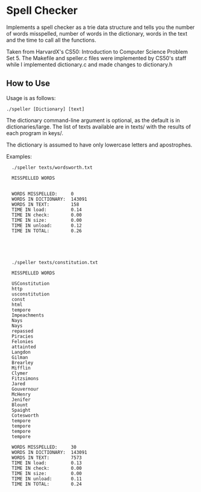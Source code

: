 <h1> Spell Checker </h1>
Implements a spell checker as a trie data structure and tells you the number of words misspelled,
number of words in the dictionary, words in the text and the time to call all the functions.

Taken from HarvardX's CS50: Introduction to Computer Science Problem Set 5. The Makefile and speller.c files were
implemented by CS50's staff while I implemented dictionary.c and made changes to dictionary.h



<h2> How to Use </h2>
Usage is as follows:

    ./speller [Dictionary] [text]
    
The dictionary command-line argument is optional, as the default is in dictionaries/large.
The list of texts available are in texts/ with the results of each program in keys/.

The dictionary is assumed to have only lowercase letters and apostrophes.


Examples:
   
      ./speller texts/wordsworth.txt

      MISSPELLED WORDS


      WORDS MISSPELLED:     0
      WORDS IN DICTIONARY:  143091
      WORDS IN TEXT:        158
      TIME IN load:         0.14
      TIME IN check:        0.00
      TIME IN size:         0.00
      TIME IN unload:       0.12
      TIME IN TOTAL:        0.26
  
  
  
  
  
      ./speller texts/constitution.txt

      MISSPELLED WORDS

      USConstitution
      http
      usconstitution
      const
      html
      tempore
      Impeachments
      Nays
      Nays
      repassed
      Piracies
      Felonies
      attainted
      Langdon
      Gilman
      Brearley
      Mifflin
      Clymer
      Fitzsimons
      Jared
      Gouvernour
      McHenry
      Jenifer
      Blount
      Spaight
      Cotesworth
      tempore
      tempore
      tempore
      tempore

      WORDS MISSPELLED:     30
      WORDS IN DICTIONARY:  143091
      WORDS IN TEXT:        7573
      TIME IN load:         0.13
      TIME IN check:        0.00
      TIME IN size:         0.00
      TIME IN unload:       0.11
      TIME IN TOTAL:        0.24
